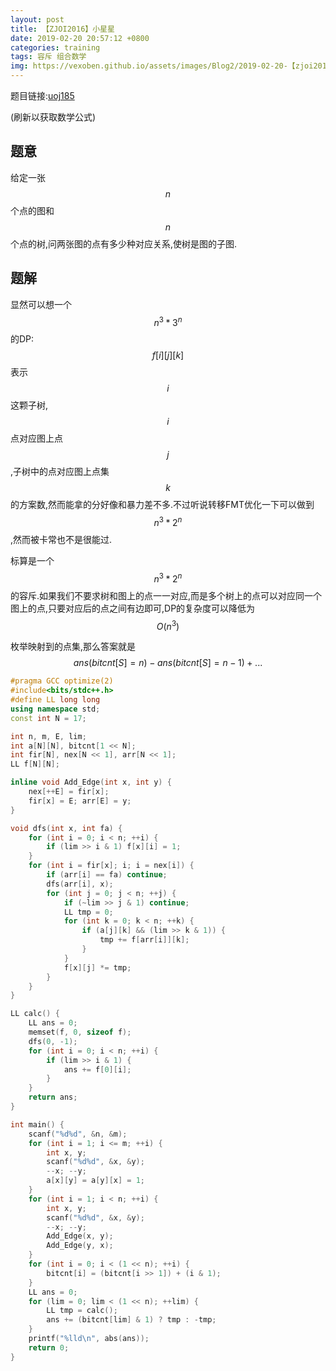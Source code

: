 ```yaml
---
layout: post
title: 【ZJOI2016】小星星
date: 2019-02-20 20:57:12 +0800
categories: training
tags: 容斥 组合数学
img: https://vexoben.github.io/assets/images/Blog2/2019-02-20-【zjoi2016】小星星.png
---
```


题目链接:[uoj185][1]

(刷新以获取数学公式)

## **题意**

给定一张$$n$$个点的图和$$n$$个点的树,问两张图的点有多少种对应关系,使树是图的子图.

## **题解**

显然可以想一个 $$n^3*3^n$$ 的DP: $$f[i][j][k]$$ 表示$$i$$这颗子树,$$i$$点对应图上点$$j$$,子树中的点对应图上点集$$k$$的方案数,然而能拿的分好像和暴力差不多.不过听说转移FMT优化一下可以做到$$n^3*2^n$$,然而被卡常也不是很能过.

标算是一个$$n^3*2^n$$的容斥.如果我们不要求树和图上的点一一对应,而是多个树上的点可以对应同一个图上的点,只要对应后的点之间有边即可,DP的复杂度可以降低为$$O(n^3)$$

枚举映射到的点集,那么答案就是 $$ans(bitcnt[S] = n) - ans(bitcnt[S] = n-1) + ...$$

```cpp
#pragma GCC optimize(2)
#include<bits/stdc++.h>
#define LL long long
using namespace std;
const int N = 17;

int n, m, E, lim;
int a[N][N], bitcnt[1 << N];
int fir[N], nex[N << 1], arr[N << 1];
LL f[N][N];

inline void Add_Edge(int x, int y) {
	nex[++E] = fir[x];
	fir[x] = E; arr[E] = y;
}

void dfs(int x, int fa) {
	for (int i = 0; i < n; ++i) {
		if (lim >> i & 1) f[x][i] = 1;
	}
	for (int i = fir[x]; i; i = nex[i]) {
		if (arr[i] == fa) continue;
		dfs(arr[i], x);
		for (int j = 0; j < n; ++j) {
			if (~lim >> j & 1) continue;
			LL tmp = 0;
			for (int k = 0; k < n; ++k) {
				if (a[j][k] && (lim >> k & 1)) {
					tmp += f[arr[i]][k];
				}
			}
			f[x][j] *= tmp;
		}
	}
}

LL calc() {
	LL ans = 0;
	memset(f, 0, sizeof f);
	dfs(0, -1);
	for (int i = 0; i < n; ++i) {
		if (lim >> i & 1) {
			ans += f[0][i];
		}
	}
	return ans;
}

int main() {
	scanf("%d%d", &n, &m);
	for (int i = 1; i <= m; ++i) {
		int x, y;
		scanf("%d%d", &x, &y);
		--x; --y;
		a[x][y] = a[y][x] = 1;
	}
	for (int i = 1; i < n; ++i) {
		int x, y;
		scanf("%d%d", &x, &y);
		--x; --y;
		Add_Edge(x, y);
		Add_Edge(y, x);
	}
	for (int i = 0; i < (1 << n); ++i) {
		bitcnt[i] = (bitcnt[i >> 1]) + (i & 1);
	}
	LL ans = 0;
	for (lim = 0; lim < (1 << n); ++lim) {
		LL tmp = calc();
		ans += (bitcnt[lim] & 1) ? tmp : -tmp;
	}
	printf("%lld\n", abs(ans));
	return 0;
}
```

[1]: http://uoj.ac/problem/185